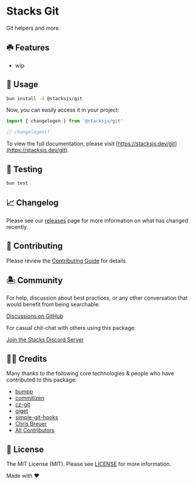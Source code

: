 # Stacks Git

Git helpers and more.

## ☘️ Features

- wip

## 🤖 Usage

```bash
bun install -d @stacksjs/git
```

Now, you can easily access it in your project:

```js
import { changelogen } from '@stacksjs/git'

// changelogen()
```

To view the full documentation, please visit [https://stacksjs.dev/git](https://stacksjs.dev/git).

## 🧪 Testing

```bash
bun test
```

## 📈 Changelog

Please see our [releases](https://github.com/stacksjs/stacks/releases) page for more information on what has changed recently.

## 🚜 Contributing

Please review the [Contributing Guide](https://github.com/stacksjs/contributing) for details.

## 🏝 Community

For help, discussion about best practices, or any other conversation that would benefit from being searchable:

[Discussions on GitHub](https://github.com/stacksjs/stacks/discussions)

For casual chit-chat with others using this package:

[Join the Stacks Discord Server](https://discord.ow3.org)

## 🙏🏼 Credits

Many thanks to the following core technologies & people who have contributed to this package:

- [bumpp](https://github.com/antfu/bumpp)
- [commitizen](https://commitizen.github.io/cz-cli/)
- [cz-git](https://github.com/Zhengqbbb/cz-git)
- [giget](https://github.com/unjs/giget)
- [simple-git-hooks](https://github.com/toplenboren/simple-git-hooks)
- [Chris Breuer](https://github.com/chrisbbreuer)
- [All Contributors](../../contributors)

## 📄 License

The MIT License (MIT). Please see [LICENSE](https://github.com/stacksjs/stacks/tree/main/LICENSE.md) for more information.

Made with ❤️
